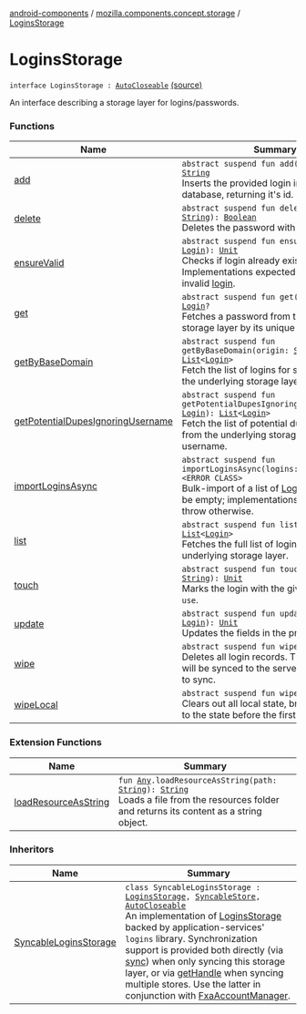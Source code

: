 [android-components](../../index.md) / [mozilla.components.concept.storage](../index.md) / [LoginsStorage](./index.md)

# LoginsStorage

`interface LoginsStorage : `[`AutoCloseable`](http://docs.oracle.com/javase/7/docs/api/java/lang/AutoCloseable.html) [(source)](https://github.com/mozilla-mobile/android-components/blob/master/components/concept/storage/src/main/java/mozilla/components/concept/storage/LoginsStorage.kt#L14)

An interface describing a storage layer for logins/passwords.

### Functions

| Name | Summary |
|---|---|
| [add](add.md) | `abstract suspend fun add(login: `[`Login`](../-login/index.md)`): `[`String`](https://kotlinlang.org/api/latest/jvm/stdlib/kotlin/-string/index.html)<br>Inserts the provided login into the database, returning it's id. |
| [delete](delete.md) | `abstract suspend fun delete(id: `[`String`](https://kotlinlang.org/api/latest/jvm/stdlib/kotlin/-string/index.html)`): `[`Boolean`](https://kotlinlang.org/api/latest/jvm/stdlib/kotlin/-boolean/index.html)<br>Deletes the password with the given ID. |
| [ensureValid](ensure-valid.md) | `abstract suspend fun ensureValid(login: `[`Login`](../-login/index.md)`): `[`Unit`](https://kotlinlang.org/api/latest/jvm/stdlib/kotlin/-unit/index.html)<br>Checks if login already exists and is valid. Implementations expected to throw for invalid [login](ensure-valid.md#mozilla.components.concept.storage.LoginsStorage$ensureValid(mozilla.components.concept.storage.Login)/login). |
| [get](get.md) | `abstract suspend fun get(guid: `[`String`](https://kotlinlang.org/api/latest/jvm/stdlib/kotlin/-string/index.html)`): `[`Login`](../-login/index.md)`?`<br>Fetches a password from the underlying storage layer by its unique identifier. |
| [getByBaseDomain](get-by-base-domain.md) | `abstract suspend fun getByBaseDomain(origin: `[`String`](https://kotlinlang.org/api/latest/jvm/stdlib/kotlin/-string/index.html)`): `[`List`](https://kotlinlang.org/api/latest/jvm/stdlib/kotlin.collections/-list/index.html)`<`[`Login`](../-login/index.md)`>`<br>Fetch the list of logins for some origin from the underlying storage layer. |
| [getPotentialDupesIgnoringUsername](get-potential-dupes-ignoring-username.md) | `abstract suspend fun getPotentialDupesIgnoringUsername(login: `[`Login`](../-login/index.md)`): `[`List`](https://kotlinlang.org/api/latest/jvm/stdlib/kotlin.collections/-list/index.html)`<`[`Login`](../-login/index.md)`>`<br>Fetch the list of potential duplicate logins from the underlying storage layer, ignoring username. |
| [importLoginsAsync](import-logins-async.md) | `abstract suspend fun importLoginsAsync(logins: `[`List`](https://kotlinlang.org/api/latest/jvm/stdlib/kotlin.collections/-list/index.html)`<`[`Login`](../-login/index.md)`>): <ERROR CLASS>`<br>Bulk-import of a list of [Login](../-login/index.md). Storage must be empty; implementations expected to throw otherwise. |
| [list](list.md) | `abstract suspend fun list(): `[`List`](https://kotlinlang.org/api/latest/jvm/stdlib/kotlin.collections/-list/index.html)`<`[`Login`](../-login/index.md)`>`<br>Fetches the full list of logins from the underlying storage layer. |
| [touch](touch.md) | `abstract suspend fun touch(guid: `[`String`](https://kotlinlang.org/api/latest/jvm/stdlib/kotlin/-string/index.html)`): `[`Unit`](https://kotlinlang.org/api/latest/jvm/stdlib/kotlin/-unit/index.html)<br>Marks the login with the given [guid](touch.md#mozilla.components.concept.storage.LoginsStorage$touch(kotlin.String)/guid) as `in-use`. |
| [update](update.md) | `abstract suspend fun update(login: `[`Login`](../-login/index.md)`): `[`Unit`](https://kotlinlang.org/api/latest/jvm/stdlib/kotlin/-unit/index.html)<br>Updates the fields in the provided record. |
| [wipe](wipe.md) | `abstract suspend fun wipe(): `[`Unit`](https://kotlinlang.org/api/latest/jvm/stdlib/kotlin/-unit/index.html)<br>Deletes all login records. These deletions will be synced to the server on the next call to sync. |
| [wipeLocal](wipe-local.md) | `abstract suspend fun wipeLocal(): `[`Unit`](https://kotlinlang.org/api/latest/jvm/stdlib/kotlin/-unit/index.html)<br>Clears out all local state, bringing us back to the state before the first write (or sync). |

### Extension Functions

| Name | Summary |
|---|---|
| [loadResourceAsString](../../mozilla.components.support.test.file/kotlin.-any/load-resource-as-string.md) | `fun `[`Any`](https://kotlinlang.org/api/latest/jvm/stdlib/kotlin/-any/index.html)`.loadResourceAsString(path: `[`String`](https://kotlinlang.org/api/latest/jvm/stdlib/kotlin/-string/index.html)`): `[`String`](https://kotlinlang.org/api/latest/jvm/stdlib/kotlin/-string/index.html)<br>Loads a file from the resources folder and returns its content as a string object. |

### Inheritors

| Name | Summary |
|---|---|
| [SyncableLoginsStorage](../../mozilla.components.service.sync.logins/-syncable-logins-storage/index.md) | `class SyncableLoginsStorage : `[`LoginsStorage`](./index.md)`, `[`SyncableStore`](../../mozilla.components.concept.sync/-syncable-store/index.md)`, `[`AutoCloseable`](http://docs.oracle.com/javase/7/docs/api/java/lang/AutoCloseable.html)<br>An implementation of [LoginsStorage](./index.md) backed by application-services' `logins` library. Synchronization support is provided both directly (via [sync](../../mozilla.components.service.sync.logins/-syncable-logins-storage/sync.md)) when only syncing this storage layer, or via [getHandle](../../mozilla.components.service.sync.logins/-syncable-logins-storage/get-handle.md) when syncing multiple stores. Use the latter in conjunction with [FxaAccountManager](#). |
